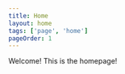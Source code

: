 ```yaml
---
title: Home
layout: home
tags: ['page', 'home']
pageOrder: 1
---
```


Welcome! This is the homepage!

